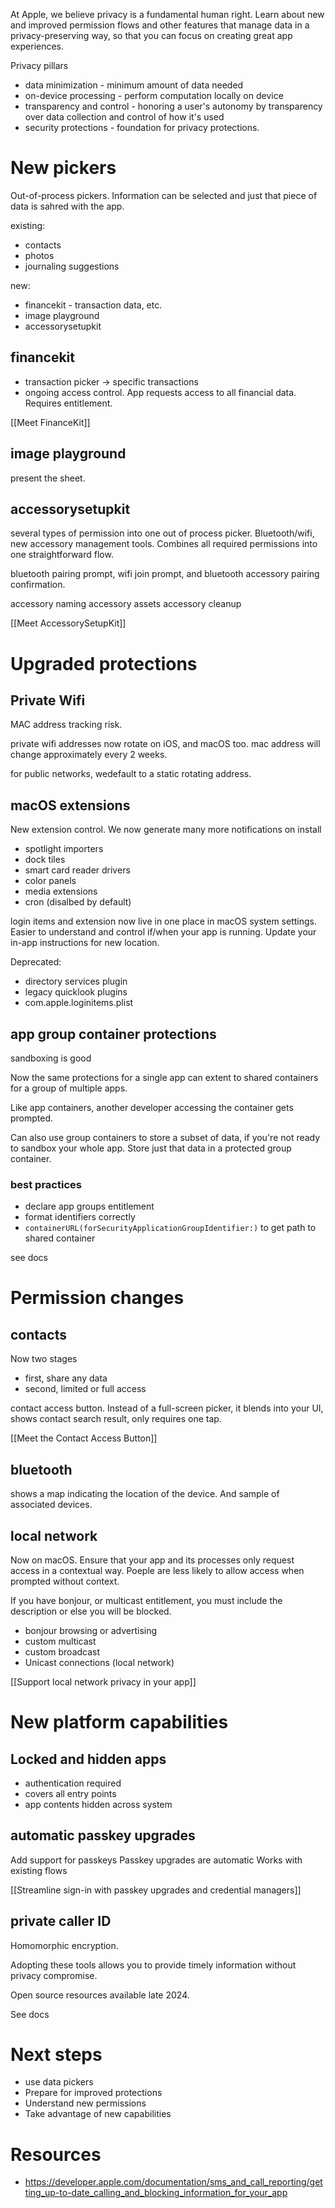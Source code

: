 At Apple, we believe privacy is a fundamental human right. Learn about new and improved permission flows and other features that manage data in a privacy-preserving way, so that you can focus on creating great app experiences.

Privacy pillars
* data minimization - minimum amount of data needed
* on-device processing - perform computation locally on device
* transparency and control - honoring a user's autonomy by transparency over data collection and control of how it's used
* security protections - foundation for privacy protections.  

# New pickers

Out-of-process pickers.  Information can be selected and just that piece of data is sahred with the app.

existing:
* contacts
* photos
* journaling suggestions

new:
* financekit - transaction data, etc.
* image playground
* accessorysetupkit



## financekit
* transaction picker -> specific transactions
* ongoing access control.  App requests access to all financial data.  Requires entitlement.

[[Meet FinanceKit]]

## image playground
present the sheet.  

## accessorysetupkit

several types of permission into one out of process picker.  Bluetooth/wifi, new accessory management tools.  Combines all required permissions into one straightforward flow.

bluetooth pairing prompt, wifi join prompt, and bluetooth accessory pairing confirmation.

accessory naming
accessory assets
accessory cleanup

[[Meet AccessorySetupKit]]



# Upgraded protections
## Private Wifi

MAC address tracking risk.

private wifi addresses now rotate on iOS, and macOS too.
mac address will change approximately every 2 weeks.  

for public networks, wedefault to a static rotating address.

## macOS extensions

New extension control.  We now generate many more notifications on install

* spotlight importers
* dock tiles
* smart card reader drivers
* color panels
* media extensions
* cron (disalbed by default)

login items and extension now live in one place in macOS system settings.  Easier to understand and control if/when your app is running.  Update your in-app instructions for new location.

Deprecated:
* directory services plugin
* legacy quicklook plugins
* com.apple.loginitems.plist


## app group container protections
sandboxing is good

Now the same protections for a single app can extent to shared containers for a group of multiple apps.

Like app containers, another developer accessing the container gets prompted.

Can also use group containers to store a subset of data, if you're not ready to sandbox your whole app.  Store just that data in a protected group container.  

### best practices
* declare app groups entitlement
* format identifiers correctly
* `containerURL(forSecurityApplicationGroupIdentifier:)` to get path to shared container

see docs
# Permission changes

## contacts
Now two stages
* first, share any data
* second, limited or full access

contact access button.  Instead of a full-screen picker, it blends into your UI, shows contact search result, only requires one tap.

[[Meet the Contact Access Button]]

## bluetooth

shows a map indicating the location of the device.  And sample of associated devices.  

## local network

Now on macOS.  Ensure that your app and its processes only request access in a contextual way.  Poeple are less likely to allow access when prompted without context.

If you have bonjour, or multicast entitlement, you must include the description or else you will be blocked.

* bonjour browsing or advertising
* custom multicast
* custom broadcast
* Unicast connections (local network)

[[Support local network privacy in your app]]

# New platform capabilities

## Locked and hidden apps
* authentication required
*  covers all entry points
* app contents hidden across system


## automatic passkey upgrades

Add support for passkeys
Passkey upgrades are automatic
Works with existing flows

[[Streamline sign-in with passkey upgrades and credential managers]]


## private caller ID
Homomorphic encryption.

Adopting these tools allows you to provide timely information without privacy compromise.

Open source resources available late 2024.

See docs

# Next steps
* use data pickers
* Prepare for improved protections
* Understand new permissions
* Take advantage of new capabilities

# Resources
* https://developer.apple.com/documentation/sms_and_call_reporting/getting_up-to-date_calling_and_blocking_information_for_your_app

